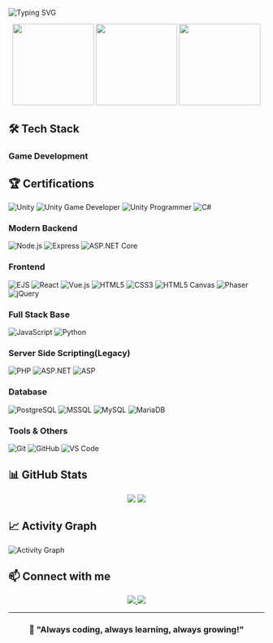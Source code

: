 ![Typing SVG](https://readme-typing-svg.herokuapp.com/?lines=Welcome+to+my+GitHub+Profile!;Game+%26+Full-Stack+WebGame+Developer;Game+%26+WebGame+Dev+Lover;Always+learning+new+things&font=Fira%20Code&center=true&width=800&height=50&color=61DAFB&speed=30&pause=3000)


<div align="center">
  <img src="https://media1.giphy.com/media/v1.Y2lkPTc5MGI3NjExY254M3lweTI4bW5hbnpleXh5Zmh5NzN0a2Y4b2Y3azI2c3dzajJrZCZlcD12MV9naWZzX3NlYXJjaCZjdD1n/pqMSyHmekA1Qe7Utp7/giphy.webp" height="160" />
  <img src="https://media4.giphy.com/media/v1.Y2lkPWVjZjA1ZTQ3eGxlaWN0N3N4NWlzaGltYm51Mnd1dHYydGFscTZic3NwZnl6cHI3NCZlcD12MV9naWZzX3NlYXJjaCZjdD1n/vLpclx5lofmqnEswm0/200.webp" height="160" />
  <img src="https://media2.giphy.com/media/v1.Y2lkPWVjZjA1ZTQ3d2xxbWh1Zjgxa20xcGdnenRuZ3Q3YnN2MjZxb256MGdiaTk3NzNudSZlcD12MV9naWZzX3NlYXJjaCZjdD1n/RorC7LdGAZ8EanOi1F/200.webp" height="160" />


</div>

## 🛠️ Tech Stack

### Game Development
## 🏆 Certifications



<!-- Game Developer -->
<!--[![Unity Badge](https://external-gmp1-1.xx.fbcdn.net/emg1/v/t13/6068357262237542295?url=https%3A%2F%2Fimages.credly.com%2Fimages%2F99becefb-f627-413c-8ad3-b52534e50037%2Flinkedin_thumb_image.png&fb_obo=1&utld=credly.com&stp=c0.5000x0.5000f_dst-jpg_flffffff_p672x350_q75_tt6&_nc_gid=tXL6DahmOlYI3gX5tdjiVg&_nc_oc=AdltoaB2fWwnjoe_voGCakn6iLz_ChRxCNYHdPyqEuRtNJB310jHC60LVLEbg6ezUQg&ccb=13-1&oh=06_Q3-4AftMC4NhKuxbs88JQAcA1Q_bunXAkI2k5TcRiJLEGHHE&oe=68FD6C67&_nc_sid=852c2c)](https://www.credly.com/badges/efbaab22-ac28-4815-a6f0-ddfc5b926f3f)-->

![Unity](https://img.shields.io/badge/Unity-100000?style=for-the-badge&logo=unity&logoColor=white)
![Unity Game Developer](https://img.shields.io/badge/Unity_Certified-Game_Developer-purple?style=for-the-badge&logo=unity&logoColor=white)
![Unity Programmer](https://img.shields.io/badge/Unity_Certified-Programmer-green?style=for-the-badge&logo=unity&logoColor=white)
![C#](https://img.shields.io/badge/C%23-239120?style=for-the-badge&logo=c-sharp&logoColor=white)

### Modern Backend
![Node.js](https://img.shields.io/badge/Node.js-339933?style=for-the-badge&logo=nodedotjs&logoColor=white)
![Express](https://img.shields.io/badge/Express-000000?style=for-the-badge&logo=express&logoColor=white)
![ASP.NET Core](https://img.shields.io/badge/ASP.NET_Core-512BD4?style=for-the-badge&logo=dotnet&logoColor=white)

### Frontend
![EJS](https://img.shields.io/badge/EJS-20232A?style=for-the-badge&logo=ejs&logoColor=white)
![React](https://img.shields.io/badge/React-20232A?style=for-the-badge&logo=react&logoColor=61DAFB)
![Vue.js](https://img.shields.io/badge/Vue.js-35495E?style=for-the-badge&logo=vue.js&logoColor=4FC08D)
![HTML5](https://img.shields.io/badge/HTML5-E34F26?style=for-the-badge&logo=html5&logoColor=white)
![CSS3](https://img.shields.io/badge/CSS3-1572B6?style=for-the-badge&logo=css3&logoColor=white)
![HTML5 Canvas](https://img.shields.io/badge/HTML5%20Canvas-E34F26?style=for-the-badge&logo=html5&logoColor=white)
![Phaser](https://img.shields.io/badge/Phaser-1C1C1C?style=for-the-badge&logo=phaser&logoColor=white)![jQuery](https://img.shields.io/badge/jQuery-0769AD?style=for-the-badge&logo=jquery&logoColor=white)

### Full Stack Base
![JavaScript](https://img.shields.io/badge/JavaScript-F7DF1E?style=for-the-badge&logo=javascript&logoColor=black)
![Python](https://img.shields.io/badge/Python-3.10-blue)

### Server Side Scripting(Legacy)
![PHP](https://img.shields.io/badge/PHP-777BB4?style=for-the-badge&logo=php&logoColor=white)
![ASP.NET](https://img.shields.io/badge/ASP.NET-512BD4?style=for-the-badge&logo=dotnet&logoColor=white)
![ASP](https://img.shields.io/badge/ASP-007396?style=for-the-badge&logoColor=white)


### Database
![PostgreSQL](https://img.shields.io/badge/PostgreSQL-336791?style=for-the-badge&logo=postgresql&logoColor=white)
![MSSQL](https://img.shields.io/badge/MSSQL-CC2927?style=for-the-badge&logo=microsoftsqlserver&logoColor=white)
![MySQL](https://img.shields.io/badge/MySQL-4479A1?style=for-the-badge&logo=mysql&logoColor=white)
![MariaDB](https://img.shields.io/badge/MariaDB-003545?style=for-the-badge&logo=mariadb&logoColor=white)

### Tools & Others
![Git](https://img.shields.io/badge/Git-F05032?style=for-the-badge&logo=git&logoColor=white)
![GitHub](https://img.shields.io/badge/GitHub-100000?style=for-the-badge&logo=github&logoColor=white)
![VS Code](https://img.shields.io/badge/VS_Code-0078D4?style=for-the-badge&logo=visual%20studio%20code&logoColor=white)

## 📊 GitHub Stats

<div align="center">
  <img src="https://github-readme-stats.vercel.app/api?username=saimter&show_icons=true&theme=tokyonight&include_all_commits=true&count_private=true" />
  <img src="https://github-readme-stats.vercel.app/api/top-langs/?username=saimter&layout=compact&theme=tokyonight" />
  <!--<img src="https://github-readme-streak-stats.herokuapp.com/?user=saimter&theme=tokyonight" />-->
</div>

<!--
## 🏆 GitHub Trophies
<div align="center">
  <img src="https://github-profile-trophy.vercel.app/?username=saimter&theme=onedark&column=7" />
</div>
-->
## 📈 Activity Graph

![Activity Graph](https://github-readme-activity-graph.vercel.app/graph?username=saimter&theme=tokyo-night)


## 📫 Connect with me

<div align="center">
  <a href="https://github.com/saimter">
    <img src="https://img.shields.io/badge/GitHub-100000?style=for-the-badge&logo=github&logoColor=white" />
  </a>
  <a href="mailto:saimter@gmail.com">
    <img src="https://img.shields.io/badge/Email-D14836?style=for-the-badge&logo=gmail&logoColor=white" />
  </a>
</div>

---

<div align="center">
  <h3>🎯 "Always coding, always learning, always growing!"</h3>
</div>

